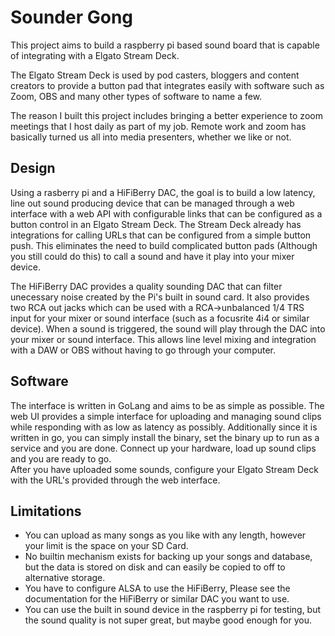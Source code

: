 # Sounder Gong 

This project aims to build a raspberry pi based sound board that is capable of integrating with a Elgato Stream Deck.

The Elgato Stream Deck is used by pod casters, bloggers and content creators to provide a button pad that integrates
easily with software such as Zoom, OBS and many other types of software to name a few.  

The reason I built this project includes bringing a better experience to zoom meetings that I host daily as part of my 
job.  Remote work and zoom has basically turned us all into media presenters, whether we like or not. 

## Design

Using a rasberry pi and a HiFiBerry DAC, the goal is to build a low latency, line out sound producing device that can 
be managed through a web interface with a web API with configurable links that can be configured as a button control
in an Elgato Stream Deck.  The Stream Deck already has integrations for calling URLs that can be configured from a 
simple button push.  This eliminates the need to build complicated button pads (Although you still could do this) to 
call a sound and have it play into your mixer device.  

The HiFiBerry DAC provides a quality sounding DAC that can filter unecessary noise created by the Pi's built in sound
card.  It also provides two RCA out jacks which can be used with a RCA->unbalanced 1/4 TRS input for your mixer or sound
interface (such as a focusrite 4i4 or similar device).  When a sound is triggered, the sound will play through the DAC into
your mixer or sound interface.  This allows line level mixing and integration with a DAW or OBS without having to go through
your computer.  

## Software

The interface is written in GoLang and aims to be as simple as possible. The web UI provides a simple interface for uploading and managing
sound clips while responding with as low as latency as possibly.  Additionally since it is written in go, you can simply install
the binary, set the binary up to run as a service and you are done.  Connect up your hardware, load up sound clips and you are ready to go.  
After you have uploaded some sounds, configure your Elgato Stream Deck with the URL's provided through the web interface.  

## Limitations 

- You can upload as many songs as you like with any length, however your limit is the space on your SD Card.
- No builtin mechanism exists for backing up your songs and database, but the data is stored on disk and can easily be copied to off to alternative storage.
- You have to configure ALSA to use the HiFiBerry, Please see the documentation for the HiFiBerry or similar DAC you want to use.
- You can use the built in sound device in the raspberry pi for testing, but the sound quality is not super great, but maybe good enough for you.



